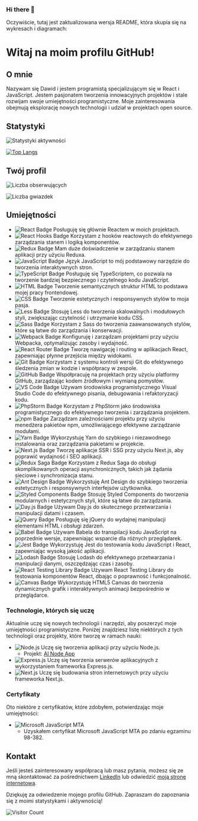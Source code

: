 ### Hi there 👋

Oczywiście, tutaj jest zaktualizowana wersja README, która skupia się na wykresach i diagramach:

# Witaj na moim profilu GitHub!

## O mnie

Nazywam się Dawid i jestem programistą specjalizującym się w React i JavaScript. Jestem pasjonatem tworzenia innowacyjnych projektów i stale rozwijam swoje umiejętności programistyczne. Moje zainteresowania obejmują eksplorację nowych technologii i udział w projektach open source.




## Statystyki

![Statystyki aktywności](https://github-readme-stats.vercel.app/api?username=marksoft92&show_icons=true&theme=radical&count_private=true)

[![Top Langs](https://github-readme-stats.vercel.app/api/top-langs/?username=marksoft92&layout=compact&theme=radical&langs_count=10)](https://github.com/marksoft92)

## Twój profil

![Liczba obserwujących](https://img.shields.io/github/followers/marksoft92?label=Obserwujący&style=social)

![Liczba gwiazdek](https://img.shields.io/github/stars/marksoft92?label=Gwiazdki&style=social)

## Umiejętności
- ![React Badge](https://img.shields.io/badge/-React-61DAFB?logo=react&logoColor=white) Posługuję się głównie Reactem w moich projektach.
- ![React Hooks Badge](https://img.shields.io/badge/-React%20Hooks-61DAFB?logo=react&logoColor=white) Korzystam z hooków reactowych do efektywnego zarządzania stanem i logiką komponentów.
- ![Redux Badge](https://img.shields.io/badge/-Redux-764ABC?logo=redux&logoColor=white) Mam duże doświadczenie w zarządzaniu stanem aplikacji przy użyciu Reduxa.
- ![JavaScript Badge](https://img.shields.io/badge/-JavaScript-F7DF1E?logo=javascript&logoColor=white) Język JavaScript to mój podstawowy narzędzie do tworzenia interaktywnych stron.
- ![TypeScript Badge](https://img.shields.io/badge/-TypeScript-3178C6?logo=typescript&logoColor=white) Posługuję się TypeScriptem, co pozwala na tworzenie bardziej bezpiecznego i czytelnego kodu JavaScript.
- ![HTML Badge](https://img.shields.io/badge/-HTML5-E34F26?logo=html5&logoColor=white) Tworzenie semantycznych struktur HTML to podstawa mojej pracy frontendowej.
- ![CSS Badge](https://img.shields.io/badge/-CSS3-1572B6?logo=css3&logoColor=white) Tworzenie estetycznych i responsywnych stylów to moja pasja.
- ![Less Badge](https://img.shields.io/badge/-Less-1D365D?logo=less&logoColor=white) Stosuję Less do tworzenia skalowalnych i modułowych styli, zwiększając czytelność i utrzymanie kodu CSS.
- ![Sass Badge](https://img.shields.io/badge/-Sass-CC6699?logo=sass&logoColor=white) Korzystam z Sass do tworzenia zaawansowanych stylów, które są łatwe do zarządzania i konserwacji.
- ![Webpack Badge](https://img.shields.io/badge/-Webpack-8DD6F9?logo=webpack&logoColor=white) Konfiguruję i zarządzam projektami przy użyciu Webpacka, optymalizując zasoby i wydajność.
- ![React Router Badge](https://img.shields.io/badge/-React%20Router-CA4245?logo=react-router&logoColor=white) Tworzę nawigację i routing w aplikacjach React, zapewniając płynne przejścia między widokami.
- ![Git Badge](https://img.shields.io/badge/-Git-F05032?logo=git&logoColor=white) Korzystam z systemu kontroli wersji Git do efektywnego śledzenia zmian w kodzie i współpracy w zespole.
- ![GitHub Badge](https://img.shields.io/badge/-GitHub-181717?logo=github&logoColor=white) Współpracuję na projektach przy użyciu platformy GitHub, zarządzając kodem źródłowym i wymianą pomysłów.
- ![VS Code Badge](https://img.shields.io/badge/-VS%20Code-007ACC?logo=visual-studio-code&logoColor=white) Używam środowiska programistycznego Visual Studio Code do efektywnego pisania, debugowania i refaktoryzacji kodu.
- ![PhpStorm Badge](https://img.shields.io/badge/-PhpStorm-000000?logo=phpstorm&logoColor=white) Korzystam z PhpStorm jako środowiska programistycznego do efektywnego tworzenia i zarządzania projektem.
- ![npm Badge](https://img.shields.io/badge/-npm-CB3837?logo=npm&logoColor=white) Zarządzam zależnościami projektu przy użyciu menedżera pakietów npm, umożliwiającego efektywne zarządzanie modułami.
- ![Yarn Badge](https://img.shields.io/badge/-Yarn-2C8EBB?logo=yarn&logoColor=white) Wykorzystuję Yarn do szybkiego i niezawodnego instalowania oraz zarządzania pakietami w projekcie.
- ![Next.js Badge](https://img.shields.io/badge/-Next.js-000000?logo=next.js&logoColor=white) Tworzę aplikacje SSR i SSG przy użyciu Next.js, aby poprawić wydajność i SEO aplikacji.
- ![Redux Saga Badge](https://img.shields.io/badge/-Redux%20Saga-999999?logo=redux-saga&logoColor=white) Korzystam z Redux Saga do obsługi skomplikowanych operacji asynchronicznych, takich jak żądania sieciowe i synchronizacja stanu.
- ![Ant Design Badge](https://img.shields.io/badge/-Ant%20Design-0170FE?logo=ant-design&logoColor=white) Wykorzystuję Ant Design do szybkiego tworzenia estetycznych i responsywnych interfejsów użytkownika.
- ![Styled Components Badge](https://img.shields.io/badge/-Styled%20Components-DB7093?logo=styled-components&logoColor=white) Stosuję Styled Components do tworzenia modularnych i estetycznych styli, które są łatwe do zarządzania.
- ![Day.js Badge](https://img.shields.io/badge/-Day.js-F9C300?logo=javascript&logoColor=white) Używam Day.js do skutecznego przetwarzania i manipulacji datami i czasem.
- ![jQuery Badge](https://img.shields.io/badge/-jQuery-0769AD?logo=jquery&logoColor=white) Posługuję się jQuery do wydajnej manipulacji elementami HTML i obsługi zdarzeń.
- ![Babel Badge](https://img.shields.io/badge/-Babel-F9DC3E?logo=babel&logoColor=white) Używam Babela do transpilacji kodu JavaScript na poprzednie wersje, zapewniając wsparcie dla różnych przeglądarek.
- ![Jest Badge](https://img.shields.io/badge/-Jest-C21325?logo=jest&logoColor=white) Wykorzystuję Jest do testowania kodu JavaScript i React, zapewniając wysoką jakość aplikacji.
- ![Lodash Badge](https://img.shields.io/badge/-Lodash-14A800?logo=lodash&logoColor=white) Stosuję Lodash do efektywnego przetwarzania i manipulacji danymi, oszczędzając czas i zasoby.
- ![React Testing Library Badge](https://img.shields.io/badge/-React%20Testing%20Library-E33332?logo=testing-library&logoColor=white) Używam React Testing Library do testowania komponentów React, dbając o poprawność i funkcjonalność.
- ![Canvas Badge](https://img.shields.io/badge/-Canvas-150F1D?logo=html5&logoColor=white) Wykorzystuję HTML5 Canvas do tworzenia dynamicznych grafik i interaktywnych animacji bezpośrednio w przeglądarce.

### Technologie, których się uczę

Aktualnie uczę się nowych technologii i narzędzi, aby poszerzyć moje umiejętności programistyczne. Poniżej znajdziesz listę niektórych z tych technologii oraz projekty, które tworzę w ramach nauki:

- ![Node.js](https://img.shields.io/badge/-Node.js-339933?logo=node.js&logoColor=white) Uczę się tworzenia aplikacji przy użyciu Node.js.
  - Projekt: [AI Node App](https://github.com/marksoft92/ai-node-app)
- ![Express.js](https://img.shields.io/badge/-Express.js-000000?logo=express&logoColor=white) Uczę się tworzenia serwerów aplikacyjnych z wykorzystaniem frameworka Express.js.
- ![Next.js](https://img.shields.io/badge/-Next.js-000000?logo=next.js&logoColor=white) Uczę się budowania stron internetowych przy użyciu frameworka Next.js.

### Certyfikaty

Oto niektóre z certyfikatów, które zdobyłem, potwierdzając moje umiejętności:

- ![Microsoft JavaScript MTA](https://img.shields.io/badge/-Microsoft%20JavaScript%20MTA-0078D4?logo=microsoft&logoColor=white) 
  - Uzyskałem certyfikat Microsoft JavaScript MTA po zdaniu egzaminu 98-382.



## Kontakt

Jeśli jesteś zainteresowany współpracą lub masz pytania, możesz się ze mną skontaktować za pośrednictwem [LinkedIn](https://www.linkedin.com/in/dawid-bie%C5%84kowski/) lub odwiedzić [moją stronę internetową](https://www.code-review.pl).

Dziękuję za odwiedzenie mojego profilu GitHub. Zapraszam do zapoznania się z moimi statystykami i aktywnością!

![Visitor Count](https://visitor-badge.glitch.me/badge?page_id=marksoft92.marksoft92)

<!--
**marksoft92/marksoft92** is a ✨ _special_ ✨ repository because its `README.md` (this file) appears on your GitHub profile.

Here are some ideas to get you started:

- 🔭 I’m currently working on ...
- 🌱 I’m currently learning ...
- 👯 I’m looking to collaborate on ...
- 🤔 I’m looking for help with ...
- 💬 Ask me about ...
- 📫 How to reach me: ...
- 😄 Pronouns: ...
- ⚡ Fun fact: ...
-->
